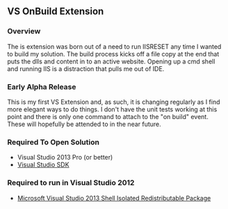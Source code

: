 ## VS OnBuild Extension ##

### Overview ###

The is extension was born out of a need to run IISRESET any time I wanted to build my solution.  The build process kicks off a file copy at the end that puts the dlls and content in to an active website.  Opening up a cmd shell and running IIS is a distraction that pulls me out of IDE.

### Early Alpha Release ###

This is my first VS Extension and, as such, it is changing regularly as I find more elegant ways to do things.  I don't have the unit tests working at this point and there is only one command to attach to the "on build" event.  These will hopefully be attended to in the near future.

### Required To Open Solution ###
- Visual Studio 2013 Pro (or better)
- [Visual Studio SDK](http://msdn.microsoft.com/en-us/vstudio/ff718165.aspx "Visual Studio SDK")

### Required to run in Visual Studio 2012 ###
- [Microsoft Visual Studio 2013 Shell Isolated Redistributable Package](http://www.microsoft.com/en-us/download/details.aspx?id=40764 "Microsoft Visual Studio 2013 Shell Isolated Redistributable Package")
